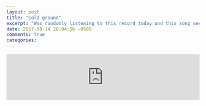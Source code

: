 ```yaml
---
layout: post
title: "Cold ground"
excerpt: "Was randomly listening to this record today and this song seemed relevant given the events of this past weekend."
date: 2017-08-14 20:04:56 -0500
comments: true
categories: 
---
```


<iframe style="border: 0; width: 100%; height: 120px;" src="https://bandcamp.com/EmbeddedPlayer/album=2519857331/size=large/bgcol=ffffff/linkcol=0687f5/tracklist=false/artwork=small/track=1553889241/transparent=true/" seamless><a href="http://billmalloneemusic.bandcamp.com/album/welcome-to-struggleville">Welcome to Struggleville by Vigilantes of Love</a></iframe>

